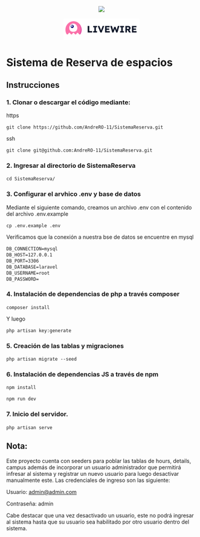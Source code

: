<div>
    <p align="center"><a href="https://laravel.com" target="_blank"><img src="https://raw.githubusercontent.com/laravel/art/master/logo-lockup/5%20SVG/2%20CMYK/1%20Full%20Color/laravel-logolockup-cmyk-red.svg" width="300"></a></p>
    <p align="center"><a href="https://livewire.laravel.com" target="_blank"><img src="https://raw.githubusercontent.com/livewire/livewire/main/art/readme_logo.png" width="200"></a></p>
</div>

# Sistema de Reserva de espacios

## Instrucciones

### 1. Clonar o descargar el código mediante:

https
```
git clone https://github.com/AndreRO-11/SistemaReserva.git
```
ssh
```
git clone git@github.com:AndreRO-11/SistemaReserva.git
```

### 2. Ingresar al directorio de SistemaReserva
```
cd SistemaReserva/
```

### 3. Configurar el arvhico .env y base de datos
Mediante el siguiente comando, creamos un archivo .env con el contenido del archivo .env.example
```
cp .env.example .env
```
Verificamos que la conexión a nuestra bse de datos se encuentre en mysql
```
DB_CONNECTION=mysql
DB_HOST=127.0.0.1
DB_PORT=3306
DB_DATABASE=laravel
DB_USERNAME=root
DB_PASSWORD=
```

### 4. Instalación de dependencias de php a través composer
```
composer install
```
Y luego
```
php artisan key:generate
```

### 5. Creación de las tablas y migraciones
```
php artisan migrate --seed
```

### 6. Instalación de dependencias JS a través de npm
```
npm install
```
```
npm run dev
```

### 7. Inicio del servidor.
```
php artisan serve
```

## Nota:
Este proyecto cuenta con seeders para poblar las tablas de hours, details, campus además de incorporar un usuario administrador que permitirá infresar al sistema y registrar un nuevo usuario para luego desactivar manualmente este. Las credenciales de ingreso son las siguiente:

Usuario: admin@admin.com

Contraseña: admin

Cabe destacar que una vez desactivado un usuario, este no podrá ingresar al sistema hasta que su usuario sea habilitado por otro usuario dentro del sistema.
